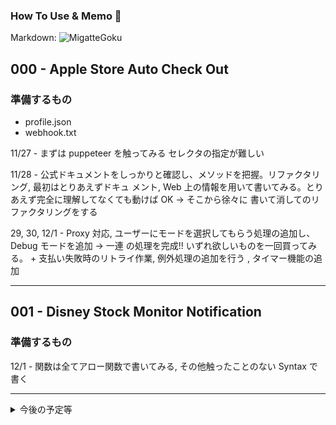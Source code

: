 ### How To Use & Memo 🤯

Markdown:
![MigatteGoku]("https://steamcommunity.com/sharedfiles/filedetails/?l=japanese&id=1387749090")

## 000 - Apple Store Auto Check Out

### 準備するもの

- profile.json
- webhook.txt

11/27 - まずは puppeteer を触ってみる セレクタの指定が難しい

11/28 - 公式ドキュメントをしっかりと確認し、メソッドを把握。リファクタリング, 最初はとりあえずドキュ
メント, Web 上の情報を用いて書いてみる。とりあえず完全に理解してなくても動けば OK -> そこから徐々に
書いて消してのリファクタリングをする

29, 30, 12/1 - Proxy 対応, ユーザーにモードを選択してもらう処理の追加し、Debug モードを追加 -> 一連
の処理を完成!! いずれ欲しいものを一回買ってみる。 + 支払い失敗時のリトライ作業, 例外処理の追加を行う
, タイマー機能の追加

---

## 001 - Disney Stock Monitor Notification

### 準備するもの

12/1 - 関数は全てアロー関数で書いてみる, その他触ったことのない Syntax で書く

---

<details> <summary> 今後の予定等 </summary>
<div>

- CI/CD を Github Actions にて実装
- サーバーレスでの実装

### メモ

- Promise
- ~~JS 条件分岐再度確認~~
</div>
</details>
